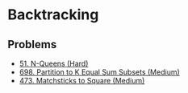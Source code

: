 # Backtracking

## Problems

* [51. N-Queens (Hard)](https://leetcode.com/problems/n-queens/)
* [698. Partition to K Equal Sum Subsets (Medium)](https://leetcode.com/problems/partition-to-k-equal-sum-subsets/submissions/)
* [473. Matchsticks to Square (Medium)](https://leetcode.com/problems/matchsticks-to-square/)
